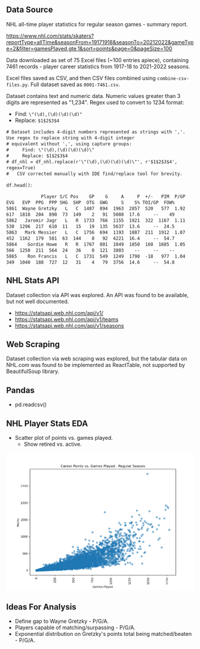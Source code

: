 ## Data Source
NHL all-time player statistics for regular season games - summary report.

https://www.nhl.com/stats/skaters?reportType=allTime&seasonFrom=19171918&seasonTo=20212022&gameType=2&filter=gamesPlayed,gte,1&sort=points&page=0&pageSize=100

Data downloaded as set of 75 Excel files (~100 entries apiece), containing 7461 records - player career statistics from
1917-18 to 2021-2022 seasons.

Excel files saved as CSV, and then CSV files combined using `combine-csv-files.py`. Full dataset saved as `0001-7461.csv`. 

Dataset contains text and numeric data. Numeric values greater than 3 digits are represented as "1,234". Regex used to
convert to 1234 format:  
* Find: `\"(\d),(\d)(\d)(\d)"`  
* Replace: `$1$2$3$4`

```
# Dataset includes 4-digit numbers represented as strings with ','. Use regex to replace string with 4-digit integer
# equivalent without ',', using capture groups:
#     Find: \"(\d),(\d)(\d)(\d)\"
#     Replace: $1$2$3$4
# df_nhl = df_nhl.replace(r'\"(\d),(\d)(\d)(\d)\"', r'$1$2$3$4', regex=True)
#   CSV corrected manually with IDE find/replace tool for brevity.
```

`df.head()`:
```
             Player S/C Pos    GP    G     A     P  +/-   PIM  P/GP  EVG   EVP  PPG  PPP SHG  SHP  OTG  GWG     S    S% TOI/GP  FOW%
5861  Wayne Gretzky   L   C  1487  894  1963  2857  520   577  1.92  617  1818  204  890  73  149    2   91  5088  17.6     --    49
5862   Jaromir Jagr   L   R  1733  766  1155  1921  322  1167  1.11  538  1296  217  610  11   15   19  135  5637  13.6     --  24.5
5863   Mark Messier   L   C  1756  694  1193  1887  211  1912  1.07  452  1162  179  581  63  144    8   92  4221  16.4     --  54.7
5864    Gordie Howe   R   R  1767  801  1049  1850  160  1685  1.05  566  1250  211  564  24   36    0  121  3803    --     --    --
5865    Ron Francis   L   C  1731  549  1249  1798  -18   977  1.04  349  1040  188  727  12   31    4   79  3756  14.6     --  54.8
```

## NHL Stats API
Dataset collection via API was explored. An API was found to be available, but not well documented.

* https://statsapi.web.nhl.com/api/v1/
* https://statsapi.web.nhl.com/api/v1/teams
* https://statsapi.web.nhl.com/api/v1/seasons

## Web Scraping
Dataset collection via web scraping was explored, but the tabular data on NHL.com was found to be implemented as ReactTable, not supported by BeautifulSoup library.

## Pandas
* pd.readcsv()

## NHL Player Stats EDA
* Scatter plot of points vs. games played.
    * Show retired vs. active.

![](https://github.com/VincentSheehan22/UCDPA_vincentsheehan/blob/main/Career%20Points%20vs%20Games%20Played_Regular%20Season.png)

## Ideas For Analysis
* Define gap to Wayne Gretzky - P/G/A.
* Players capable of matching/surpassing - P/G/A.
* Exponential distribution on Gretzky's points total being matched/beaten - P/G/A. 
